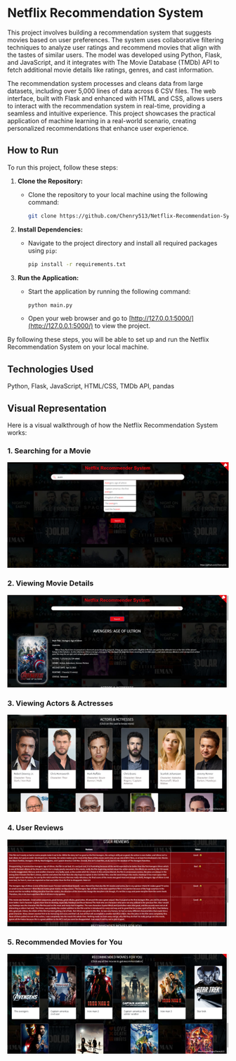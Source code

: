 # Netflix Recommendation System

This project involves building a recommendation system that suggests movies based on user preferences. The system uses collaborative filtering techniques to analyze user ratings and recommend movies that align with the tastes of similar users. The model was developed using Python, Flask, and JavaScript, and it integrates with The Movie Database (TMDb) API to fetch additional movie details like ratings, genres, and cast information.

The recommendation system processes and cleans data from large datasets, including over 5,000 lines of data across 6 CSV files. The web interface, built with Flask and enhanced with HTML and CSS, allows users to interact with the recommendation system in real-time, providing a seamless and intuitive experience. This project showcases the practical application of machine learning in a real-world scenario, creating personalized recommendations that enhance user experience.

## How to Run

To run this project, follow these steps:

1. **Clone the Repository:**
   - Clone the repository to your local machine using the following command:
     ```bash
     git clone https://github.com/Chenry513/Netflix-Recommendation-System/tree/master
     ```

2. **Install Dependencies:**
   - Navigate to the project directory and install all required packages using `pip`:
     ```bash
     pip install -r requirements.txt
     ```

3. **Run the Application:**
   - Start the application by running the following command:
     ```bash
     python main.py
     ```
   - Open your web browser and go to [http://127.0.0.1:5000/](http://127.0.0.1:5000/) to view the project.

By following these steps, you will be able to set up and run the Netflix Recommendation System on your local machine.

## Technologies Used

Python, Flask, JavaScript, HTML/CSS, TMDb API, pandas

## Visual Representation

Here is a visual walkthrough of how the Netflix Recommendation System works:

### 1. Searching for a Movie
![Search for a Movie](search_movie.png)

### 2. Viewing Movie Details
![View Movie Details](view_movie_details.png)

### 3. Viewing Actors & Actresses
![View Actors & Actresses](cast.png)

### 4. User Reviews
![User Reviews](reviews.png)

### 5. Recommended Movies for You
![Recommended Movies](reccomendation.png)




